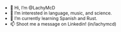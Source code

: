 - 👋 Hi, I’m @LachyMcD
- 👀 I’m interested in language, music, and science.
- 🌱 I’m currently learning Spanish and Rust.
- 📫 Shoot me a message on Linkedin! (in/lachymcd)

<!---
LachyMcD/LachyMcD is a ✨ special ✨ repository because its `README.md` (this file) appears on your GitHub profile.
You can click the Preview link to take a look at your changes.
--->
